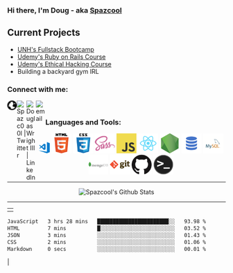 ### Hi there, I'm Doug - aka [Spazcool][website]

## Current Projects
- [UNH's Fullstack Bootcamp](https://bootcamp.unh.edu/)
- [Udemy's Ruby on Rails Course](https://www.udemy.com/course/learn-ruby-on-rails-from-scratch/learn/lecture/265737#overview)
- [Udemy's Ethical Hacking Course](https://www.udemy.com/course/penetration-testing/)
- Building a backyard gym IRL

### Connect with me:
[<img align="left" alt="spazcool.com" width="22px" src="https://raw.githubusercontent.com/iconic/open-iconic/master/svg/globe.svg" />][website]
[<img align="left" alt="Spazc00l | Twitter" width="22px" src="https://cdn.jsdelivr.net/npm/simple-icons@v3/icons/twitter.svg" />][twitter]
[<img align="left" alt="Douglas Wright III | LinkedIn" width="22px" src="https://cdn.jsdelivr.net/npm/simple-icons@v3/icons/linkedin.svg" />][linkedin]
[<img align="left" alt="email" width="22px" src="https://cdn.jsdelivr.net/npm/simple-icons@v3/icons/gmail.svg" />][email]
<br />

### Languages and Tools:
<p align="center">
    <img alt="Visual Studio Code" width="26px" src="https://raw.githubusercontent.com/github/explore/80688e429a7d4ef2fca1e82350fe8e3517d3494d/topics/visual-studio-code/visual-studio-code.png">
    <img alt="HTML5" width="46px" src="https://raw.githubusercontent.com/github/explore/80688e429a7d4ef2fca1e82350fe8e3517d3494d/topics/html/html.png">
    <img alt="CSS3" width="46px" src="https://raw.githubusercontent.com/github/explore/80688e429a7d4ef2fca1e82350fe8e3517d3494d/topics/css/css.png">
    <img alt="Sass" width="46px" src="https://raw.githubusercontent.com/github/explore/80688e429a7d4ef2fca1e82350fe8e3517d3494d/topics/sass/sass.png">
    <img alt="JavaScript" width="46px" src="https://raw.githubusercontent.com/github/explore/80688e429a7d4ef2fca1e82350fe8e3517d3494d/topics/javascript/javascript.png">
    <img alt="React" width="46px" src="https://raw.githubusercontent.com/github/explore/80688e429a7d4ef2fca1e82350fe8e3517d3494d/topics/react/react.png">
    <img alt="Node.js" width="46px" src="https://raw.githubusercontent.com/github/explore/80688e429a7d4ef2fca1e82350fe8e3517d3494d/topics/nodejs/nodejs.png">
    <img alt="SQL" width="46px" src="https://raw.githubusercontent.com/github/explore/80688e429a7d4ef2fca1e82350fe8e3517d3494d/topics/sql/sql.png">
    <img alt="MySQL" width="46px" src="https://raw.githubusercontent.com/github/explore/80688e429a7d4ef2fca1e82350fe8e3517d3494d/topics/mysql/mysql.png">
    <img alt="MongoDB" width="46px" src="https://raw.githubusercontent.com/github/explore/80688e429a7d4ef2fca1e82350fe8e3517d3494d/topics/mongodb/mongodb.png">
    <img alt="Git" width="46px" src="https://raw.githubusercontent.com/github/explore/80688e429a7d4ef2fca1e82350fe8e3517d3494d/topics/git/git.png">
    <img alt="GitHub" width="46px" src="https://raw.githubusercontent.com/github/explore/78df643247d429f6cc873026c0622819ad797942/topics/github/github.png">
    <img alt="HTML5" width="46px" src="https://raw.githubusercontent.com/github/explore/80688e429a7d4ef2fca1e82350fe8e3517d3494d/topics/terminal/terminal.png">
</p>

---
<p align="center">
    <img alt="Spazcool's Github Stats" src="https://github-readme-stats.vercel.app/api?username=Spazcool&show_icons=true&hide_border=true" />
</p>

---
||
|:--:|
| <!--START_SECTION:waka-->
```text
JavaScript   3 hrs 28 mins   ███████████████████████░░   93.98 % 
HTML         7 mins          █░░░░░░░░░░░░░░░░░░░░░░░░   03.52 % 
JSON         3 mins          ░░░░░░░░░░░░░░░░░░░░░░░░░   01.43 % 
CSS          2 mins          ░░░░░░░░░░░░░░░░░░░░░░░░░   01.06 % 
Markdown     0 secs          ░░░░░░░░░░░░░░░░░░░░░░░░░   00.01 %
```
<!--END_SECTION:waka--> 
|

[website]: http://www.spazcool.com
[twitter]: https://twitter.com/SpazC00l
[linkedin]: https://www.linkedin.com/in/douglaswrightiii/
[email]: mailto:douglas.wrightiii@gmail.com
